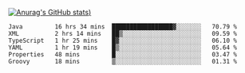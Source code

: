 [![Anurag's GitHub stats](https://github-readme-stats.vercel.app/api?username=Old-Camel&show_icons=true&theme=dark))](https://github.com/anuraghazra/github-readme-stats)
<!--START_SECTION:waka-->

```text
Java         16 hrs 34 mins  █████████████████▓░░░░░░░   70.79 %
XML          2 hrs 14 mins   ██▒░░░░░░░░░░░░░░░░░░░░░░   09.59 %
TypeScript   1 hr 25 mins    █▓░░░░░░░░░░░░░░░░░░░░░░░   06.10 %
YAML         1 hr 19 mins    █▒░░░░░░░░░░░░░░░░░░░░░░░   05.64 %
Properties   48 mins         █░░░░░░░░░░░░░░░░░░░░░░░░   03.47 %
Groovy       18 mins         ▒░░░░░░░░░░░░░░░░░░░░░░░░   01.31 %
```

<!--END_SECTION:waka-->

